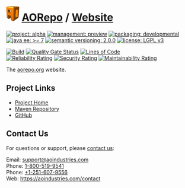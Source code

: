 # [<img src="ao-logo.png" alt="AO Logo" width="35" height="40">](https://github.com/aoindustries) [AORepo](https://github.com/aoindustries/aorepo) / [Website](https://github.com/aoindustries/aorepo-website)

[![project: alpha](https://aorepo.org/ao-badges/project-alpha.svg)](https://aoindustries.com/life-cycle#project-alpha)
[![management: preview](https://aorepo.org/ao-badges/management-preview.svg)](https://aoindustries.com/life-cycle#management-preview)
[![packaging: developmental](https://aorepo.org/ao-badges/packaging-developmental.svg)](https://aoindustries.com/life-cycle#packaging-developmental)  
[![java ee: &gt;= 7](https://aorepo.org/ao-badges/javaee-7.svg)](https://docs.oracle.com/javaee/7/api/)
[![semantic versioning: 2.0.0](https://aorepo.org/ao-badges/semver-2.0.0.svg)](http://semver.org/spec/v2.0.0.html)
[![license: LGPL v3](https://aorepo.org/ao-badges/license-lgpl-3.0.svg)](https://www.gnu.org/licenses/lgpl-3.0)

[![Build](https://github.com/aoindustries/aorepo-website/workflows/Build/badge.svg?branch=master)](https://github.com/aoindustries/aorepo-website/actions?query=workflow%3ABuild)
[![Quality Gate Status](https://sonarcloud.io/api/project_badges/measure?branch=master&project=org.aorepo%3Awebsite&metric=alert_status)](https://sonarcloud.io/dashboard?branch=master&id=org.aorepo%3Awebsite)
[![Lines of Code](https://sonarcloud.io/api/project_badges/measure?branch=master&project=org.aorepo%3Awebsite&metric=ncloc)](https://sonarcloud.io/component_measures?branch=master&id=org.aorepo%3Awebsite&metric=ncloc)  
[![Reliability Rating](https://sonarcloud.io/api/project_badges/measure?branch=master&project=org.aorepo%3Awebsite&metric=reliability_rating)](https://sonarcloud.io/component_measures?branch=master&id=org.aorepo%3Awebsite&metric=Reliability)
[![Security Rating](https://sonarcloud.io/api/project_badges/measure?branch=master&project=org.aorepo%3Awebsite&metric=security_rating)](https://sonarcloud.io/component_measures?branch=master&id=org.aorepo%3Awebsite&metric=Security)
[![Maintainability Rating](https://sonarcloud.io/api/project_badges/measure?branch=master&project=org.aorepo%3Awebsite&metric=sqale_rating)](https://sonarcloud.io/component_measures?branch=master&id=org.aorepo%3Awebsite&metric=Maintainability)

The [aorepo.org](https://aorepo.org/) website.

## Project Links
* [Project Home](https://aorepo.org/)
* [Maven Repository](https://aorepo.org/maven2/)
* [GitHub](https://github.com/aoindustries/aorepo-website)

## Contact Us
For questions or support, please [contact us](https://aoindustries.com/contact):

Email: [support@aoindustries.com](mailto:support@aoindustries.com)  
Phone: [1-800-519-9541](tel:1-800-519-9541)  
Phone: [+1-251-607-9556](tel:+1-251-607-9556)  
Web: https://aoindustries.com/contact
